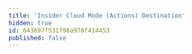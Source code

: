 ```yaml
---
title: 'Insider Cloud Mode (Actions) Destination'
hidden: true
id: 643697f531f98a978f414453
published: false
---
```

